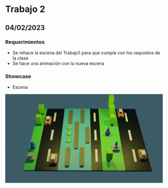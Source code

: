 # Trabajo 2

## 04/02/2023

### Requerimientos
- Se rehace la escena del Trabajo1 para que cumpla con los requisitos de la clase
- Se hace una animación con la nueva escena

### Showcase
- Escena

![Escena](https://github.com/AlanRodz2/TrabajosEquipo5/blob/main/Trabajo2/img/photo.png)
